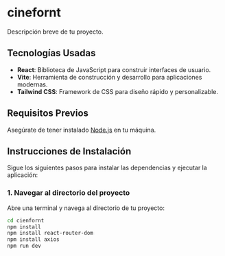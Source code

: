 # cinefornt

Descripción breve de tu proyecto.

## Tecnologías Usadas

- **React**: Biblioteca de JavaScript para construir interfaces de usuario.
- **Vite**: Herramienta de construcción y desarrollo para aplicaciones modernas.
- **Tailwind CSS**: Framework de CSS para diseño rápido y personalizable.

## Requisitos Previos

Asegúrate de tener instalado [Node.js](https://nodejs.org/) en tu máquina.

## Instrucciones de Instalación

Sigue los siguientes pasos para instalar las dependencias y ejecutar la aplicación:

### 1. Navegar al directorio del proyecto

Abre una terminal y navega al directorio de tu proyecto:

```bash
cd cienfornt
npm install
npm install react-router-dom
npm install axios
npm run dev
